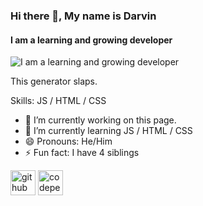### Hi there 👋, My name is Darvin
#### I am a learning and growing developer
![I am a learning and growing developer](https://images.unsplash.com/photo-1611162617213-7d7a39e9b1d7?ixlib=rb-1.2.1&ixid=MnwxMjA3fDB8MHxwaG90by1wYWdlfHx8fGVufDB8fHx8&auto=format&fit=crop&w=774&q=80)

This generator slaps.

Skills: JS / HTML / CSS

- 🔭 I’m currently working on this page. 
- 🌱 I’m currently learning JS / HTML / CSS 
- 😄 Pronouns: He/Him 
- ⚡ Fun fact: I have 4 siblings 


[<img src='https://cdn.jsdelivr.net/npm/simple-icons@3.0.1/icons/github.svg' alt='github' height='40'>](https://github.com/Hyperko)  [<img src='https://cdn.jsdelivr.net/npm/simple-icons@3.0.1/icons/codepen.svg' alt='codepen' height='40'>](https://codepen.io/Hyperko)  

